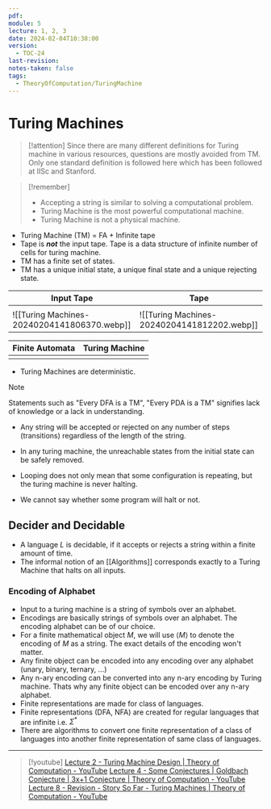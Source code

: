 ```yaml
---
pdf: 
module: 5
lecture: 1, 2, 3
date: 2024-02-04T10:38:00
version:
  - TOC-24
last-revision: 
notes-taken: false
tags:
  - TheoryOfComputation/TuringMachine
---
```

# Turing Machines
> [!attention] 
> Since there are many different definitions for Turing machine in various resources, questions are mostly avoided from TM. Only one standard definition is followed here which has been followed at IISc and Stanford.

> [!remember] 
> - Accepting a string is similar to solving a computational problem.
> - Turing Machine is the most powerful computational machine.
> - Turing Machine is not a physical machine.

- Turing Machine (TM) = FA + Infinite tape
- Tape is ***not*** the input tape. Tape is a data structure of infinite number of cells for turing machine.
- TM has a finite set of states.
- TM has a unique initial state, a unique final state and a unique rejecting state.

| Input Tape | Tape |
| ---- | ---- |
|  |  |
| ![[Turing Machines-20240204141806370.webp]] | ![[Turing Machines-20240204141812202.webp]] |

| Finite Automata | Turing Machine |
| --- | --- |
|  |  |

- Turing Machines are deterministic.

> [!NOTE] 
> Statements such as "Every DFA is a TM", "Every PDA is a TM" signifies lack of knowledge or a lack in understanding.

- Any string will be accepted or rejected on any number of steps (transitions) regardless of the length of the string.
- In any turing machine, the unreachable states from the initial state can be safely removed.

- Looping does not only mean that some configuration is repeating, but the turing machine is never halting.
- We cannot say whether some program will halt or not.

## Decider and Decidable

- A language $L$ is decidable, if it accepts or rejects a string within a finite amount of time.
- The informal notion of an [[Algorithms]] corresponds exactly to a Turing Machine that halts on all inputs.

### Encoding of Alphabet
- Input to a turing machine is a string of symbols over an alphabet.
- Encodings are basically strings of symbols over an alphabet. The encoding alphabet can be of our choice. 
- For a finite mathematical object $M$, we will use $\langle M \rangle$ to denote the encoding of $M$ as a string. The exact details of the encoding won't matter.
- Any finite object can be encoded into any encoding over any alphabet (unary, binary, ternary, $\ldots$)
- Any n-ary encoding can be converted into any n-ary encoding by Turing machine. Thats why any finite object can be encoded over any n-ary alphabet.
- Finite representations are made for class of languages.
- Finite representations (DFA, NFA) are created for regular languages that are infinite i.e. $\Sigma^\ast$
- There are algorithms to convert one finite representation of a class of languages into another finite representation of same class of languages.


---

> [!youtube] 
> [Lecture 2 - Turing Machine Design | Theory of Computation - YouTube](https://www.youtube.com/watch?v=zx4YHLWA46w)
> [Lecture 4 - Some Conjectures | Goldbach Conjecture | 3x+1 Conjecture | Theory of Computation - YouTube](https://www.youtube.com/watch?v=urSoOs3CPvQ)
> [Lecture 8 - Revision - Story So Far - Turing Machines | Theory of Computation - YouTube](https://www.youtube.com/watch?v=WzF5J_PTxpw)
